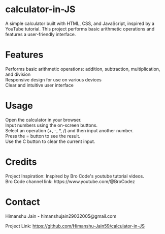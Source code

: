 # calculator-in-JS
A simple calculator built with HTML, CSS, and JavaScript, inspired by a YouTube tutorial. This project performs basic arithmetic operations and features a user-friendly interface.

<h1>Features</h1>
Performs basic arithmetic operations: addition, subtraction, multiplication, and division
<br>
Responsive design for use on various devices
<br>
Clear and intuitive user interface

<h1>Usage</h1>
Open the calculator in your browser.
<br>
Input numbers using the on-screen buttons.
<br>
Select an operation (+, -, *, /) and then input another number.
<br>
Press the = button to see the result.
<br>
Use the C button to clear the current input.
<br>
<h1>Credits</h1>
Project Inspiration: Inspired by Bro Code's youtube tutorial videos.
<br>
Bro Code channel link: https://www.youtube.com/@BroCodez

<h1>Contact</h1>
Himanshu Jain - himanshujain29032005@gmail.com

Project Link: https://github.com/Himanshu-Jain59/calculator-in-JS
